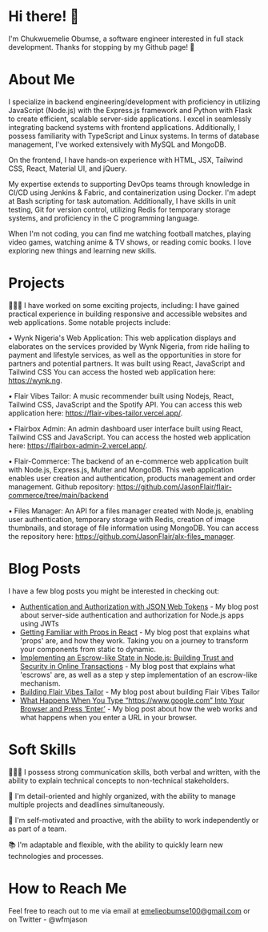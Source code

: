 # Hi there! 👋

I'm Chukwuemelie Obumse, a software engineer interested in full stack development. Thanks for stopping by my Github page! 🚀

# About Me

I specialize in backend engineering/development with proficiency in utilizing JavaScript (Node.js) with the Express.js framework and Python with Flask to create efficient, scalable server-side applications. I excel in seamlessly integrating backend systems with frontend applications. Additionally, I possess familiarity with TypeScript and Linux systems. In terms of database management, I've worked extensively with MySQL and MongoDB.

On the frontend, I have hands-on experience with HTML, JSX, Tailwind CSS, React, Material UI, and jQuery.

My expertise extends to supporting DevOps teams through knowledge in CI/CD using Jenkins & Fabric, and containerization using Docker. I'm adept at Bash scripting for task automation. Additionally, I have skills in unit testing, Git for version control, utilizing Redis for temporary storage systems, and proficiency in the C programming language.


When I'm not coding, you can find me watching football matches, playing video games, watching anime & TV shows, or reading comic books. I love exploring new things and learning new skills.


# Projects

👨🏾‍💻 I have worked on some exciting projects, including:
 I have gained practical experience in building responsive and accessible websites and web applications. Some notable projects include:

•	Wynk Nigeria's Web Application: This web application displays and elaborates on the services provided by Wynk Nigeria, from ride hailing to payment and lifestyle services, as well as the opportunities in store for partners and potential partners. It was built using React, JavaScript and Tailwind CSS You can access the hosted web application here: https://wynk.ng.

•	Flair Vibes Tailor: A music recommender built using Nodejs, React, Tailwind CSS, JavaScript and the Spotify API. You can access this web application here: https://flair-vibes-tailor.vercel.app/.

•	Flairbox Admin: An admin dashboard user interface built using React, Tailwind CSS and JavaScript. You can access the hosted web application here: https://flairbox-admin-2.vercel.app/.

•	Flair-Commerce: The backend of an e-commerce web application built with Node.js, Express.js, Multer and MongoDB. This web application enables user creation and authentication, products management and order management. Github repository: https://github.com/JasonFlair/flair-commerce/tree/main/backend

•	Files Manager: An API for a files manager created with Node.js, enabling user authentication, temporary storage with Redis, creation of image thumbnails, and storage of file information using MongoDB. You can access the repository here: https://github.com/JasonFlair/alx-files_manager.


# Blog Posts

I have a few blog posts you might be interested in checking out:

- [Authentication and Authorization with JSON Web Tokens](https://medium.com/@emelieobumse100/the-definitive-guide-to-authentication-and-authorization-with-json-web-tokens-everything-you-need-5bc7795cb668) - My blog post about server-side authentication and authorization for Node.js apps using JWTs
- [Getting Familiar with Props in React](https://medium.com/@emelieobumse100/getting-familiar-with-props-in-react-5abdcaae8b04) - My blog post that explains what 'props' are, and how they work. Taking you on a journey to transform your components from static to dynamic.
- [Implementing an Escrow-like State in Node.js: Building Trust and Security in Online Transactions](https://blog.stackademic.com/implementing-an-escrow-like-state-in-node-js-building-trust-and-security-in-online-transactions-a8058144c005) - My blog post that explains what 'escrows' are, as well as a step y step implementation of an escrow-like mechanism.
- [Building Flair Vibes Tailor](https://medium.com/@emelieobumse100/building-flair-vibes-tailor-a-personalised-music-recommender-c3a0f042faa2) - My blog post about building Flair Vibes Tailor
- [What Happens When You Type “https://www.google.com” Into Your Browser and Press ‘Enter’](https://medium.com/@emelieobumse100/what-happens-when-you-type-https-www-google-com-into-your-browser-and-press-enter-bc0b0d8c7d08) - My blog post about how the web works and what happens when you enter a URL in your browser.


# Soft Skills

👨🏾‍💼 I possess strong communication skills, both verbal and written, with the ability to explain technical concepts to non-technical stakeholders.

📝 I'm detail-oriented and highly organized, with the ability to manage multiple projects and deadlines simultaneously.

💪 I'm self-motivated and proactive, with the ability to work independently or as part of a team.

📚 I'm adaptable and flexible, with the ability to quickly learn new technologies and processes.


# How to Reach Me

Feel free to reach out to me via email at emelieobumse100@gmail.com or on Twitter - @wfmjason
